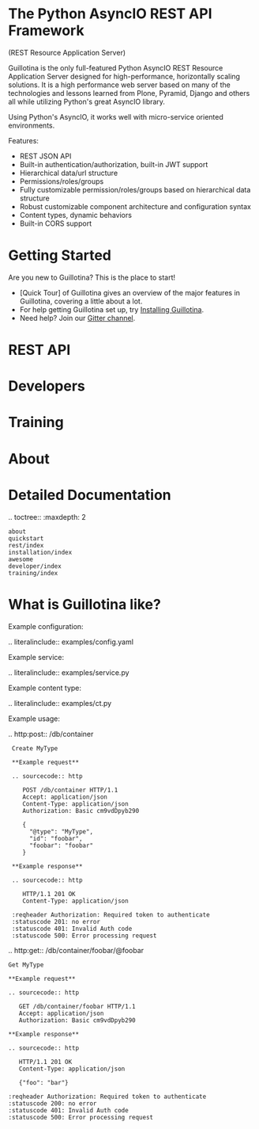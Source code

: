 # The Python AsyncIO REST API Framework

(REST Resource Application Server)

Guillotina is the only full-featured Python AsyncIO REST Resource Application
Server designed for high-performance, horizontally scaling solutions. It is a
high performance web server based on many of the technologies and lessons learned
from Plone, Pyramid, Django and others all while utilizing Python's great AsyncIO library.

Using Python's AsyncIO, it works well with micro-service oriented environments.

Features:
 - REST JSON API
 - Built-in authentication/authorization, built-in JWT support
 - Hierarchical data/url structure
 - Permissions/roles/groups
 - Fully customizable permission/roles/groups based on hierarchical data structure
 - Robust customizable component architecture and configuration syntax
 - Content types, dynamic behaviors
 - Built-in CORS support


# Getting Started

Are you new to Guillotina? This is the place to start!

 - [Quick Tour] of Guillotina gives an overview of the major features in
   Guillotina, covering a little about a lot.
 - For help getting Guillotina set up, try
   [Installing Guillotina](./installation/installation.html).
 - Need help? Join our [Gitter channel](https://gitter.im/plone/guillotina).


# REST API


# Developers


# Training


# About


Detailed Documentation
======================

 .. toctree::
    :maxdepth: 2

    about
    quickstart
    rest/index
    installation/index
    awesome
    developer/index
    training/index


What is Guillotina like?
========================

Example configuration:

.. literalinclude:: examples/config.yaml

Example service:

.. literalinclude:: examples/service.py

Example content type:

.. literalinclude:: examples/ct.py

Example usage:

.. http:post:: /db/container

     Create MyType

     **Example request**

     .. sourcecode:: http

        POST /db/container HTTP/1.1
        Accept: application/json
        Content-Type: application/json
        Authorization: Basic cm9vdDpyb290

        {
          "@type": "MyType",
          "id": "foobar",
          "foobar": "foobar"
        }

     **Example response**

     .. sourcecode:: http

        HTTP/1.1 201 OK
        Content-Type: application/json

     :reqheader Authorization: Required token to authenticate
     :statuscode 201: no error
     :statuscode 401: Invalid Auth code
     :statuscode 500: Error processing request


.. http:get:: /db/container/foobar/@foobar

    Get MyType

    **Example request**

    .. sourcecode:: http

       GET /db/container/foobar HTTP/1.1
       Accept: application/json
       Authorization: Basic cm9vdDpyb290

    **Example response**

    .. sourcecode:: http

       HTTP/1.1 201 OK
       Content-Type: application/json

       {"foo": "bar"}

    :reqheader Authorization: Required token to authenticate
    :statuscode 200: no error
    :statuscode 401: Invalid Auth code
    :statuscode 500: Error processing request
